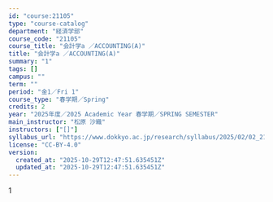 ```yaml
---
id: "course:21105"
type: "course-catalog"
department: "経済学部"
course_code: "21105"
course_title: "会計学a ／ACCOUNTING(A)"
title: "会計学a ／ACCOUNTING(A)"
summary: "1"
tags: []
campus: ""
term: ""
period: "金1／Fri 1"
course_type: "春学期／Spring"
credits: 2
year: "2025年度／2025 Academic Year 春学期／SPRING SEMESTER"
main_instructor: "松原 沙織"
instructors: ["[]"]
syllabus_url: "https://www.dokkyo.ac.jp/research/syllabus/2025/02/02_21105_ja_JP.html"
license: "CC-BY-4.0"
version:
  created_at: "2025-10-29T12:47:51.635451Z"
  updated_at: "2025-10-29T12:47:51.635451Z"
---
```

1
